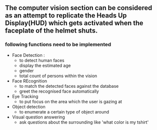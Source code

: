 ## The computer vision section can be considered as an attempt to replicate the Heads Up Display(HUD) which gets activated when the faceplate of the helmet shuts.

### following functions need to be implemented

- Face Detection :
    - to detect human faces
    - display the estimated age
    - gender
    - total count of persons within the vision
- Face REcognition
    - to match the detected faces against the database
    - greet the recognised face automatically
- Eye Tracking
    - to put focus on the area which the user is gazing at
- Object detection
    - to enumerate a certain type of object around
- Visual question answering
    - ask questions about the surrounding like 'what color is my tshirt'

<!-- - Expression recognition -->
<!-- - Hand gesture recognition -->